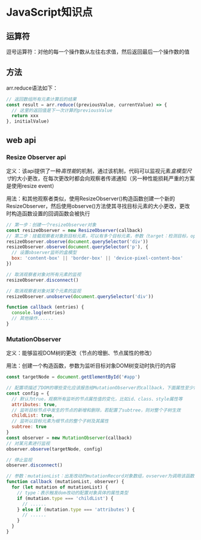 # JavaScript知识点

## 运算符

逗号运算符：对他的每一个操作数从左往右求值，然后返回最后一个操作数的值

## 方法

arr.reduce语法如下：
```javascript
// 返回数组所有元素计算后的结果
const result = arr.reduce((previousValue, currentValue) => {
  // 这里的返回值是下一次计算的previousValue
  return xxx
}, initialValue)
```

## web api

### Resize Observer api

定义：该api提供了一种*高性能*的机制，通过该机制，代码可以监视元素*盒模型尺寸*的大小更改，在每次更改时都会向观察者传递通知（另一种性能损耗严重的方案是使用resize event）

用法：和其他观察者类似，使用ResizeObserver()构造函数创建一个新的ResizeObserver，然后使用observe()方法使其寻找目标元素的大小更改，更改时构造函数设置的回调函数会被执行

```javascript [ResizeObserver用法]
// 第一步：创建一个resizeObserver对象
const resizeObserver = new ResizeObserver(callback)
// 第二步：挂载观察者对象到目标元素，可以有多个目标元素，参数（target：检测目标，options：可选对象）
resizeObserver.observe(document.querySelector('div'))
resizeObserver.observe(document.querySelector('p'), {
  // 设置observer监听的盒模型
  box: 'content-box' || 'border-box' || 'device-pixel-content-box'
})

// 取消观察者对象对所有元素的监视
resizeObserver.disconnect()

// 取消观察者对象对某个元素的监视
resizeObserver.unobserve(document.querySelector('div'))

function callback (entries) {
  console.log(entries)
  // 其他操作......
}
```

### MutationObserver

定义：能够监视DOM树的更改（节点的增删、节点属性的修改）

用法：创建一个构造函数，参数为监听目标对象DOM树变动时执行的内容

```javascript [MutationObserver用法]
const targetNode = document.getElementById('#app')

// 配置项描述了DOM的哪些变化应该报告给MutationObserver的callback，下面属性至少需要一个以上的属性为true，详情见：https://developer.mozilla.org/zh-CN/docs/Web/API/MutationObserver/observe
const config = {
  // 默认为true，观察所有监听的节点属性值的变化，比如id、class、style属性等
  attributes: true,
  // 监听目标节点中发生的节点的新增和删除，若配置了subtree，则对整个子树生效
  childList: true,
  // 监听以目标元素为根节点的整个子树及其属性
  subtree: true
}
const observer = new MutationObserver(callback)
// 对某元素进行监视
observer.observe(targetNode, config)

// 停止监视
observer.disconnect()

// 参数：mutationList：出发改动的mutationRecord对象数组，ovserver为调用该函数的MutationObserver对象
function callback (mutationList, observer) {
  for (let mutation of mutationList) {
    // type：表示触发dom改动的配置对象具体的属性类型
    if (mutation.type === 'childList') {
      // ......
    } else if (mutation.type === 'attributes') {
      // ......
    }
  }
}

```
